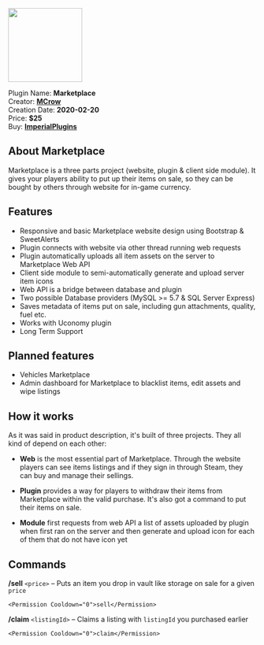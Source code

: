 <img src="/assets/images/Marketplace.png" width="150" height="150" />

Plugin Name: **Marketplace**  
Creator: [**MCrow**](steamcommunity.com/id/restoremonarchy)  
Creation Date: **2020-02-20**  
Price: **$25**  
Buy: [**ImperialPlugins**](https://imperialplugins.com/Products/Marketplace)

## About Marketplace
Marketplace is a three parts project (website, plugin & client side module). It gives your players ability to put up their items on sale, so they can be bought by others through website for in-game currency.

## Features
* Responsive and basic Marketplace website design using Bootstrap & SweetAlerts
* Plugin connects with website via other thread running web requests
* Plugin automatically uploads all item assets on the server to Marketplace Web API
* Client side module to semi-automatically generate and upload server item icons
* Web API is a bridge between database and plugin
* Two possible Database providers (MySQL >= 5.7 & SQL Server Express)
* Saves metadata of items put on sale, including gun attachments, quality, fuel etc.
* Works with Uconomy plugin
* Long Term Support

## Planned features
* Vehicles Marketplace
* Admin dashboard for Marketplace to blacklist items, edit assets and wipe listings

## How it works
As it was said in product description, it's built of three projects. They all kind of depend on each other:  

* **Web** is the most essential part of Marketplace. Through the website players can see items listings and if they sign in through Steam, they can buy and manage their sellings.

* **Plugin** provides a way for players to withdraw their items from Marketplace within the valid purchase. It's also got a command to put their items on sale. 

* **Module** first requests from web API a list of assets uploaded by plugin when first ran on the server and then generate and upload icon for each of them that do not have icon yet

## Commands
**/sell** `<price>` – Puts an item you drop in vault like storage on sale for a given `price`  
```
<Permission Cooldown="0">sell</Permission>
```
**/claim** `<listingId>` – Claims a listing with `listingId` you purchased earlier 
```
<Permission Cooldown="0">claim</Permission>
```
